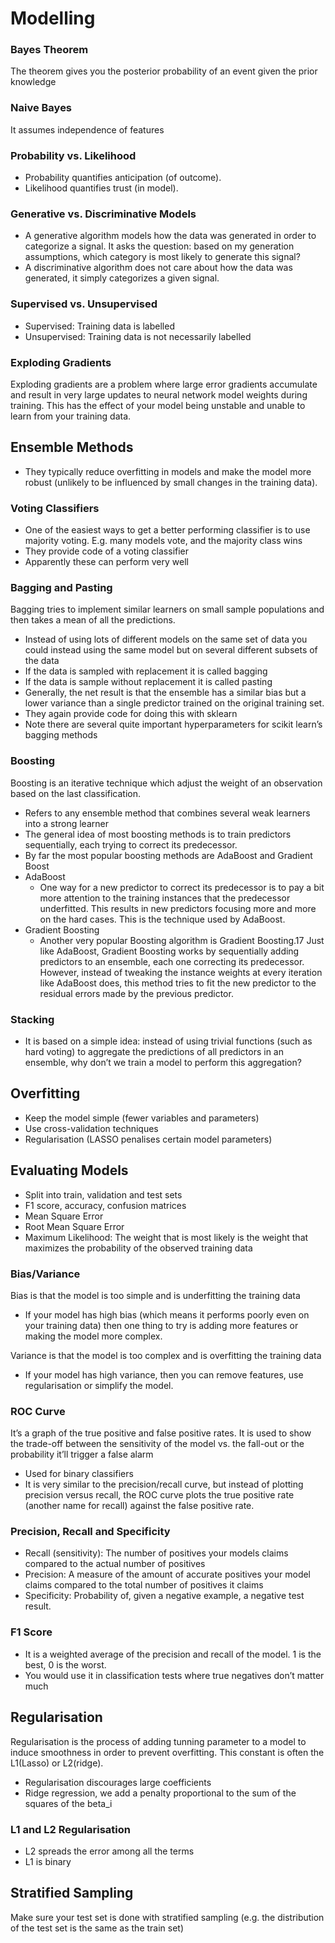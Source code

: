 # Modelling

### Bayes Theorem

The theorem gives you the posterior probability of an event given the prior knowledge

### Naive Bayes

It assumes independence of features

### Probability vs. Likelihood

- Probability quantifies anticipation (of outcome).
- Likelihood quantifies trust (in model).

### Generative vs. Discriminative Models

- A generative algorithm models how the data was generated in order to categorize a signal. It asks the question: based on my generation assumptions, which category is most likely to generate this signal? 
- A discriminative algorithm does not care about how the data was generated, it simply categorizes a given signal.

### Supervised vs. Unsupervised 

- Supervised: Training data is labelled
- Unsupervised: Training data is not necessarily labelled

### Exploding Gradients

Exploding gradients are a problem where large error gradients accumulate and result in very large updates to neural network model weights during training.
This has the effect of your model being unstable and unable to learn from your training data.


## Ensemble Methods

- They typically reduce overfitting in models and make the model more robust (unlikely to be influenced by small changes in the training data).


### Voting Classifiers
- One of the easiest ways to get a better performing classifier is to use majority voting. E.g. many models vote, and the majority class wins
- They provide code of a voting classifier
- Apparently these can perform very well

### Bagging and Pasting

Bagging tries to implement similar learners on small sample populations and then takes a mean of all the predictions.

- Instead of using lots of different models on the same set of data you could instead using the same model but on several different subsets of the data
- If the data is sampled with replacement it is called bagging
- If the data is sample without replacement it is called pasting
- Generally, the net result is that the ensemble has a similar bias but a lower variance than a single predictor trained on the original training set.
- They again provide code for doing this with sklearn
- Note there are several quite important hyperparameters for scikit learn’s bagging methods


### Boosting

Boosting is an iterative technique which adjust the weight of an observation based on the last classification.

- Refers to any ensemble method that combines several weak learners into a strong learner
- The general idea of most boosting methods is to train predictors sequentially, each trying to correct its predecessor.
- By far the most popular boosting methods are AdaBoost and Gradient Boost
- AdaBoost
    - One way for a new predictor to correct its predecessor is to pay a bit more attention to the training instances that the predecessor underfitted. This results in new predictors focusing more and more on the hard cases. This is the technique used by AdaBoost.
- Gradient Boosting
    - Another very popular Boosting algorithm is Gradient Boosting.17 Just like AdaBoost, Gradient Boosting works by sequentially adding predictors to an ensemble, each one correcting its predecessor. However, instead of tweaking the instance weights at every iteration like AdaBoost does, this method tries to fit the new predictor to the residual errors made by the previous predictor.

### Stacking
- It is based on a simple idea: instead of using trivial functions (such as hard voting) to aggregate the predictions of all predictors in an ensemble, why don’t we train a model to perform this aggregation?


## Overfitting

- Keep the model simple (fewer variables and parameters)
- Use cross-validation techniques
- Regularisation (LASSO penalises certain model parameters)


## Evaluating Models

- Split into train, validation and test sets
- F1 score, accuracy, confusion matrices
- Mean Square Error
- Root Mean Square Error
- Maximum Likelihood: The weight that is most likely is the weight that maximizes the probability of the observed training data

### Bias/Variance

Bias is that the model is too simple and is underfitting the training data
- If your model has high bias (which means it performs poorly even on your training data) then one thing to try is adding more features or making the model more complex.

Variance is that the model is too complex and is overfitting the training data
- If your model has high variance, then you can remove features, use regularisation or simplify the model.


### ROC Curve

It’s a graph of the true positive and false positive rates. It is used to show the trade-off between the sensitivity of the model vs. the fall-out or the probability it’ll trigger a false alarm

- Used for binary classifiers
- It is very similar to the precision/recall curve, but instead of plotting precision versus recall, the ROC curve plots the true positive rate (another name for recall) against the false positive rate.


### Precision, Recall and Specificity

- Recall (sensitivity): The number of positives your models claims compared to the actual number of positives
- Precision: A measure of the amount of accurate positives your model claims compared to the total number of positives it claims
- Specificity: Probability of, given a negative example, a negative test result.


### F1 Score

- It is a weighted average of the precision and recall of the model. 1 is the best, 0 is the worst.
- You would use it in classification tests where true negatives don’t matter much


## Regularisation

Regularisation is the process of adding tunning parameter to a model to induce smoothness in order to prevent overfitting.
This constant is often the L1(Lasso) or L2(ridge).

- Regularisation discourages large coefficients
- Ridge regression, we add a penalty proportional to the sum of the squares of the beta_i



### L1 and L2 Regularisation

- L2 spreads the error among all the terms
- L1 is binary

## Stratified Sampling

Make sure your test set is done with stratified sampling (e.g. the distribution of the test set is the same as the train set)

